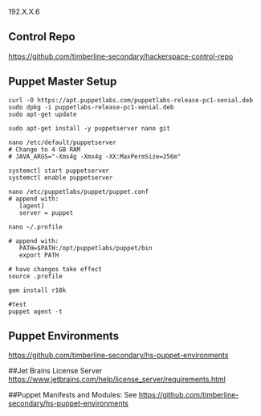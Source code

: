 192.X.X.6

## Control Repo

https://github.com/timberline-secondary/hackerspace-control-repo

## Puppet Master Setup

    curl -O https://apt.puppetlabs.com/puppetlabs-release-pc1-xenial.deb
    sudo dpkg -i puppetlabs-release-pc1-xenial.deb
    sudo apt-get update
    
    sudo apt-get install -y puppetserver nano git
    
    nano /etc/default/puppetserver
    # Change to 4 GB RAM
    # JAVA_ARGS="-Xms4g -Xmx4g -XX:MaxPermSize=256m"
    
    systemctl start puppetserver
    systemctl enable puppetserver
    
    nano /etc/puppetlabs/puppet/puppet.conf
    # append with: 
       [agent]
       server = puppet
       
    nano ~/.profile
    
    # append with:
       PATH=$PATH:/opt/puppetlabs/puppet/bin
       export PATH
       
    # have changes take effect   
    source .profile
    
    gem install r10k
    
    #test
    puppet agent -t
    

## Puppet Environments
https://github.com/timberline-secondary/hs-puppet-environments

##Jet Brains License Server
https://www.jetbrains.com/help/license_server/requirements.html

##Puppet Manifests and Modules:
See https://github.com/timberline-secondary/hs-puppet-environments
